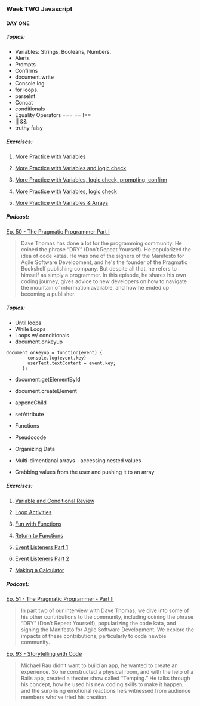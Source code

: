 ### Week TWO Javascript

#### DAY ONE

##### Topics:

* Variables: Strings, Booleans, Numbers,
* Alerts
* Prompts
* Confirms
* document.write
* Console.log
* for loops.
* parseInt
* Concat
* conditionals
* Equality Operators === == !==
* || &&
* truthy falsy

##### Exercises:

1. [More Practice with Variables](day-01/01)

2. [More Practice with Variables and logic check](day-01/02)

3. [More Practice with Variables, logic check, prompting, confirm](day-01/03)

4. [More Practice with Variables, logic check](day-01/04)

5. [More Practice with Variables & Arrays](day-01/05)





##### Podcast:

[Ep. 50 - The Pragmatic Programmer Part I](https://www.codenewbie.org/podcast/the-pragmatic-programmer-i)
>Dave Thomas has done a lot for the programming community. He coined the phrase “DRY” (Don’t Repeat Yourself). He popularized the idea of code katas. He was one of the signers of the Manifesto for Agile Software Development, and he's the founder of the Pragmatic Bookshelf publishing company. But despite all that, he refers to himself as simply a programmer. In this episode, he shares his own coding journey, gives advice to new developers on how to navigate the mountain of information available, and how he ended up becoming a publisher.




##### Topics:

* Until loops
* While Loops
* Loops w/ conditionals
* document.onkeyup

``` code
document.onkeyup = function(event) {
        console.log(event.key)
        userText.textContent = event.key;
      };
```
* document.getElementById
* document.createElement
* appendChild
* setAttribute


* Functions 
* Pseudocode 
* Organizing Data  
* Multi-dimentianal arrays - accessing nested values
* Grabbing values from the user and pushing it to an array

##### Exercises:



1. [Variable and Conditional Review](day-02/01)

2. [Loop Activities](day-02/02)

3. [Fun with Functions](day-02/03)

4. [Return to Functions](day-02/04)

5. [Event Listeners Part 1](day-02/05)

6. [Event Listeners Part 2](day-02/06)

7. [Making a Calculator](day-02/07)





##### Podcast:


[Ep. 51 - The Pragmatic Programmer - Part II](https://www.codenewbie.org/podcast/the-pragmatic-programmer-part-ii)
>In part two of our interview with Dave Thomas, we dive into some of his other contributions to the community, including coining the phrase “DRY” (Don’t Repeat Yourself), popularizing the code kata, and signing the Manifesto for Agile Software Development. We explore the impacts of these contributions, particularly to code newbie community.


[Ep. 93 - Storytelling with Code](https://www.codenewbie.org/podcast/storytelling-with-code)
>Michael Rau didn’t want to build an app, he wanted to create an experience. So he constructed a physical room, and with the help of a Rails app, created a theater show called “Temping.” He talks through his concept, how he used his new coding skills to make it happen, and the surprising emotional reactions he’s witnessed from audience members who’ve tried his creation.
